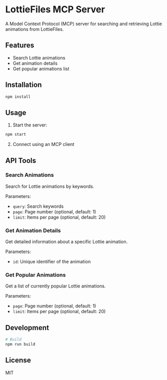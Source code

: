 # LottieFiles MCP Server

A Model Context Protocol (MCP) server for searching and retrieving Lottie animations from LottieFiles.

## Features

- Search Lottie animations
- Get animation details
- Get popular animations list

## Installation

```bash
npm install
```

## Usage

1. Start the server:

```bash
npm start
```

2. Connect using an MCP client

## API Tools

### Search Animations

Search for Lottie animations by keywords.

Parameters:
- `query`: Search keywords
- `page`: Page number (optional, default: 1)
- `limit`: Items per page (optional, default: 20)

### Get Animation Details

Get detailed information about a specific Lottie animation.

Parameters:
- `id`: Unique identifier of the animation

### Get Popular Animations

Get a list of currently popular Lottie animations.

Parameters:
- `page`: Page number (optional, default: 1)
- `limit`: Items per page (optional, default: 20)

## Development

```bash
# Build
npm run build
```

## License

MIT
